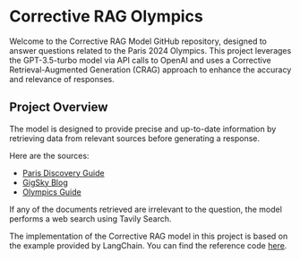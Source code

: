 # Corrective RAG Olympics
Welcome to the Corrective RAG Model GitHub repository, designed to answer questions related to the Paris 2024 Olympics. This project leverages the GPT-3.5-turbo model via API calls to OpenAI and uses a Corrective Retrieval-Augmented Generation (CRAG) approach to enhance the accuracy and relevance of responses.

## Project Overview
The model is designed to provide precise and up-to-date information by retrieving data from relevant sources before generating a response.

Here are the sources:

- [Paris Discovery Guide](https://www.parisdiscoveryguide.com/paris-2024-olympics-visitors-guide.html)
- [GigSky Blog](https://www.gigsky.com/blog/travelers-guide-to-the-paris-2024-olympics-tips-for-an-unforgettable-experience)
- [Olympics Guide](https://olympics.com/en/news/paris-olympics-2024-guide-preview-venues-new-events-torch-mascots-and-how-to-watch-live)

If any of the documents retrieved are irrelevant to the question, the model performs a web search using Tavily Search.

The implementation of the Corrective RAG model in this project is based on the example provided by LangChain. You can find the reference code [here](https://github.com/langchain-ai/langgraph/blob/main/examples/rag/langgraph_crag.ipynb).
